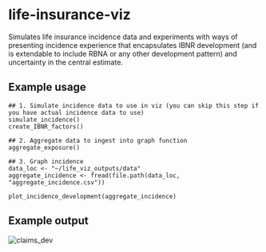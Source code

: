 # life-insurance-viz
Simulates life insurance incidence data and experiments with ways of presenting incidence experience that encapsulates IBNR development (and is extendable to include RBNA or any other development pattern) and uncertainty in the central estimate.

## Example usage
```
## 1. Simulate incidence data to use in viz (you can skip this step if you have actual incidence data to use)
simulate_incidence()
create_IBNR_factors()

## 2. Aggregate data to ingest into graph function
aggregate_exposure()

## 3. Graph incidence
data_loc <- "~/life_viz_outputs/data"
aggregate_incidence <- fread(file.path(data_loc, "aggregate_incidence.csv"))

plot_incidence_development(aggregate_incidence)
```

## Example output
![claims_dev](https://user-images.githubusercontent.com/38058003/212869689-3b3cb71d-1c76-4cdc-8230-f1c2c504284d.jpeg)
